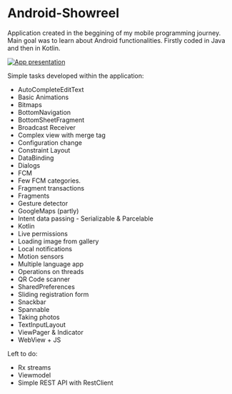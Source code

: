# Android-Showreel
Application created in the beggining of my mobile programming journey. Main goal was to learn about Android functionalities. Firstly coded in Java and then in Kotlin.

[![App presentation](http://img.youtube.com/vi/Pqe4AoK6Trc/0.jpg)](http://www.youtube.com/watch?v=Pqe4AoK6Trc "Android Showreel")

Simple tasks developed within the application:

- AutoCompleteEditText
- Basic Animations
- Bitmaps
- BottomNavigation
- BottomSheetFragment
- Broadcast Receiver
- Complex view with merge tag
- Configuration change
- Constraint Layout
- DataBinding
- Dialogs
- FCM
- Few FCM categories.
- Fragment transactions
- Fragments
- Gesture detector
- GoogleMaps (partly)
- Intent data passing - Serializable & Parcelable
- Kotlin
- Live permissions
- Loading image from gallery
- Local notifications
- Motion sensors
- Multiple language app
- Operations on threads
- QR Code scanner
- SharedPreferences
- Sliding registration form
- Snackbar
- Spannable
- Taking photos
- TextInputLayout
- ViewPager & Indicator
- WebView + JS
  
Left to do:
- Rx streams
- Viewmodel
- Simple REST API with RestClient
